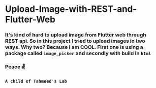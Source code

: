 # Upload-Image-with-REST-and-Flutter-Web

### It's kind of hard to upload image from Flutter web through REST api. So in this project I tried to upload images in two ways. Why two? Because I am COOL. First one is using a package called `image_picker` and secondly with build in `html`


### Peace ✌
### `A child of Tahmeed's Lab`
